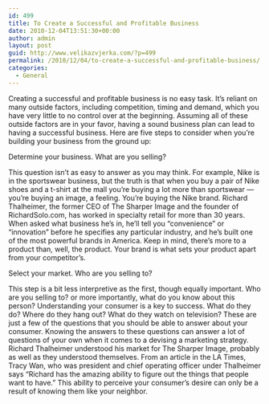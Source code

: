 ```yaml
---
id: 499
title: To Create a Successful and Profitable Business
date: 2010-12-04T13:51:30+00:00
author: admin
layout: post
guid: http://www.velikazvjerka.com/?p=499
permalink: /2010/12/04/to-create-a-successful-and-profitable-business/
categories:
  - General
---
```

Creating a successful and profitable business is no easy task. It’s reliant on many outside factors, including competition, timing and demand, which you have very little to no control over at the beginning. Assuming all of these outside factors are in your favor, having a sound business plan can lead to having a successful business. Here are five steps to consider when you’re building your business from the ground up: 

Determine your business. What are you selling?

This question isn’t as easy to answer as you may think. For example, Nike is in the sportswear business, but the truth is that when you buy a pair of Nike shoes and a t-shirt at the mall you’re buying a lot more than sportswear — you’re buying an image, a feeling. You&#8217;re buying the Nike brand. Richard Thalheimer, the former CEO of The Sharper Image and the founder of RichardSolo.com, has worked in specialty retail for more than 30 years. When asked what business he’s in, he’ll tell you “convenience” or &#8220;innovation&#8221; before he specifies any particular industry, and he&#8217;s built one of the most powerful brands in America. Keep in mind, there’s more to a product than, well, the product. Your brand is what sets your product apart from your competitor’s. 

Select your market. Who are you selling to?

This step is a bit less interpretive as the first, though equally important. Who are you selling to? or more importantly, what do you know about this person? Understanding your consumer is a key to success. What do they do? Where do they hang out? What do they watch on television? These are just a few of the questions that you should be able to answer about your consumer. Knowing the answers to these questions can answer a lot of questions of your own when it comes to a devising a marketing strategy. Richard Thalheimer understood his market for The Sharper Image, probably as well as they understood themselves. From an article in the LA Times, Tracy Wan, who was president and chief operating officer under Thalheimer says &#8220;Richard has the amazing ability to figure out the things that people want to have.&#8221; This ability to perceive your consumer&#8217;s desire can only be a result of knowing them like your neighbor.